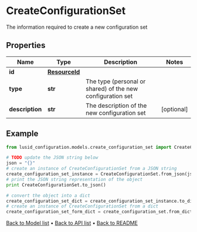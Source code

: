 # CreateConfigurationSet

The information required to create a new configuration set

## Properties
Name | Type | Description | Notes
------------ | ------------- | ------------- | -------------
**id** | [**ResourceId**](ResourceId.md) |  | 
**type** | **str** | The type (personal or shared) of the new configuration set | 
**description** | **str** | The description of the new configuration set | [optional] 

## Example

```python
from lusid_configuration.models.create_configuration_set import CreateConfigurationSet

# TODO update the JSON string below
json = "{}"
# create an instance of CreateConfigurationSet from a JSON string
create_configuration_set_instance = CreateConfigurationSet.from_json(json)
# print the JSON string representation of the object
print CreateConfigurationSet.to_json()

# convert the object into a dict
create_configuration_set_dict = create_configuration_set_instance.to_dict()
# create an instance of CreateConfigurationSet from a dict
create_configuration_set_form_dict = create_configuration_set.from_dict(create_configuration_set_dict)
```
[Back to Model list](../README.md#documentation-for-models) &#8226; [Back to API list](../README.md#documentation-for-api-endpoints) &#8226; [Back to README](../README.md)


